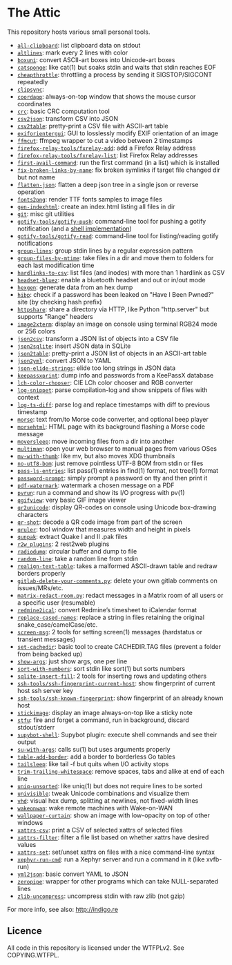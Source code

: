 # The Attic

This repository hosts various small personal tools.

- [`all-clipboard`](all-clipboard): list clipboard data on stdout
- [`altlines`](altlines): mark every 2 lines with color
- [`boxuni`](boxuni): convert ASCII-art boxes into Unicode-art boxes
- [`catsponge`](catsponge): like cat(1) but soaks stdin and waits that stdin reaches EOF
- [`cheapthrottle`](cheapthrottle): throttling a process by sending it SIGSTOP/SIGCONT repeatedly
- [`clipsync`](clipsync):
- [`coordapp`](coordapp): always-on-top window that shows the mouse cursor coordinates
- [`crc`](crc): basic CRC computation tool
- [`csv2json`](csv2json): transform CSV into JSON
- [`csv2table`](csv2table): pretty-print a CSV file with ASCII-art table
- [`exiforientergui`](exiforientergui): GUI to losslessly modify EXIF orientation of an image
- [`ffmcut`](ffmcut): ffmpeg wrapper to cut a video between 2 timestamps
- [`firefox-relay-tools/fxrelay-add`](firefox-relay-tools/fxrelay-add): add a Firefox Relay address
- [`firefox-relay-tools/fxrelay-list`](firefox-relay-tools/fxrelay-list): list Firefox Relay addresses
- [`first-avail-command`](first-avail-command): run the first command (in a list) which is installed
- [`fix-broken-links-by-name`](fix-broken-links-by-name): fix broken symlinks if target file changed dir but not name
- [`flatten-json`](flatten-json): flatten a deep json tree in a single json or reverse operation
- [`fonts2png`](fonts2png): render TTF fonts samples to image files
- [`gen-indexhtml`](gen-indexhtml): create an index.html listing all files in dir
- [`git`](git): misc git utilities
- [`gotify-tools/gotify-push`](gotify-tools/gotify-push.py): command-line tool for pushing a gotify notification (and a [shell implementation](gotify-tools/gotify-push.sh))
- [`gotify-tools/gotify-read`](gotify-tools/gotify-read.py): command-line tool for listing/reading gotify notifications
- [`group-lines`](group-lines): group stdin lines by a regular expression pattern
- [`group-files-by-mtime`](group-files-by-mtime): take files in a dir and move them to folders for each last modification time
- [`hardlinks-to-csv`](hardlinks-to-csv): list files (and inodes) with more than 1 hardlink as CSV
- [`headset-bluez`](headset-bluez): enable a bluetooth headset and out or in/out mode
- [`hexgen`](hexgen): generate data from an hex dump
- [`hibp`](hibp): check if a password has been leaked on "Have I Been Pwned?" site (by checking hash prefix)
- [`httpshare`](httpshare): share a directory via HTTP, like Python "http.server" but supports "Range" headers
- [`image2xterm`](image2xterm): display an image on console using terminal RGB24 mode or 256 colors
- [`json2csv`](json2csv): transform a JSON list of objects into a CSV file
- [`json2sqlite`](json2sqlite): insert JSON data in SQLite
- [`json2table`](json2table): pretty-print a JSON list of objects in an ASCII-art table
- [`json2yml`](json2yml): convert JSON to YAML
- [`json-elide-strings`](json-elide-strings): elide too long strings in JSON data
- [`keepassxprint`](keepassxprint): dump info and passwords from a KeePassX database
- [`lch-color-chooser`](lch-color-chooser): CIE LCh color chooser and RGB converter
- [`log-snippet`](log-snippet): parse compilation-log and show snippets of files with context
- [`log-ts-diff`](log-ts-diff): parse log and replace timestamps with diff to previous timestamp
- [`morse`](morse): text from/to Morse code converter, and optional beep player
- [`morsehtml`](morsehtml): HTML page with its background flashing a Morse code message
- [`moversleep`](moversleep): move incoming files from a dir into another
- [`multiman`](multiman): open your web browser to manual pages from various OSes
- [`mv-with-thumb`](mv-with-thumb): like mv, but also moves XDG thumbnails
- [`no-utf8-bom`](no-utf8-bom): just remove pointless UTF-8 BOM from stdin or files
- [`pass-ls-entries`](pass-ls-entries): list pass(1) entries in find(1) format, not tree(1) format
- [`password-prompt`](password-prompt): simply prompt a password on tty and then print it
- [`pdf-watermark`](pdf-watermark): watermark a chosen message on a PDF
- [`pvrun`](pvrun): run a command and show its I/O progress with pv(1)
- [`qgifview`](qgifview): very basic GIF image viewer
- [`qr2unicode`](qr2unicode): display QR-codes on console using Unicode box-drawing characters
- [`qr-shot`](qr-shot): decode a QR code image from part of the screen
- [`qruler`](qruler): tool window that measures width and height in pixels
- [`qunpak`](qunpak): extract Quake I and II .pak files
- [`r2w_plugins`](r2w_plugins): 2 rest2web plugins
- [`radiodump`](radiodump): circular buffer and dump to file
- [`random-line`](random-line): take a random line from stdin
- [`realign-text-table`](realign-text-table): takes a malformed ASCII-drawn table and redraw borders properly
- [`gitlab-delete-your-comments.py`](redacting/gitlab-delete-your-comments.py): delete your own gitlab comments on issues/MRs/etc.
- [`matrix-redact-room.py`](redacting/matrix-redact-room.py): redact messages in a Matrix room of all users or a specific user (resumable)
- [`redmine2ical`](redmine2ical): convert Redmine’s timesheet to iCalendar format
- [`replace-cased-names`](replace-cased-names): replace a string in files retaining the original snake_case/camelCase/etc.
- [`screen-msg`](screen-msg): 2 tools for setting screen(1) messages (hardstatus or transient messages)
- [`set-cachedir`](set-cachedir): basic tool to create CACHEDIR.TAG files (prevent a folder from being backed up)
- [`show-args`](show-args): just show args, one per line
- [`sort-with-numbers`](sort-with-numbers): sort stdin like sort(1) but sorts numbers
- [`sqlite-insert-fill`](sqlite-insert-fill): 2 tools for inserting rows and updating others
- [`ssh-tools/ssh-fingerprint-current-host`](ssh-tools/ssh-fingerprint-current-host): show fingerprint of current host ssh server key
- [`ssh-tools/ssh-known-fingerprint`](ssh-tools/ssh-known-fingerprint): show fingerprint of an already known host
- [`stickimage`](stickimage): display an image always-on-top like a sticky note
- [`stfu`](stfu): fire and forget a command, run in background, discard stdout/stderr
- [`supybot-shell`](supybot-shell): Supybot plugin: execute shell commands and see their output
- [`su-with-args`](su-with-args): calls su(1) but uses arguments properly
- [`table-add-border`](table-add-border): add a border to borderless Go tables
- [`tailsleep`](tailsleep): like tail -f but quits when I/O activity stops
- [`trim-trailing-whitespace`](trim-trailing-whitespace): remove spaces, tabs and alike at end of each line
- [`uniq-unsorted`](uniq-unsorted): like uniq(1) but does not require lines to be sorted
- [`univisible`](univisible): tweak Unicode combinations and visualize them
- [`vhd`](vhd): visual hex dump, splitting at newlines, not fixed-width lines
- [`wakeonwan`](wakeonwan): wake remote machines with Wake-on-WAN
- [`wallpaper-curtain`](wallpaper-curtain): show an image with low-opacity on top of other windows
- [`xattrs-csv`](xattrs-csv): print a CSV of selected xattrs of selected files
- [`xattrs-filter`](xattrs-filter): filter a file list based on whether xattrs have desired values
- [`xattrs-set`](xattrs-set): set/unset xattrs on files with a nice command-line syntax
- [`xephyr-run-cmd`](xephyr-run-cmd): run a Xephyr server and run a command in it (like xvfb-run)
- [`yml2json`](yml2json): basic convert YAML to JSON
- [`zeropipe`](zeropipe): wrapper for other programs which can take NULL-separated lines
- [`zlib-uncompress`](zlib-uncompress): uncompress stdin with raw zlib (not gzip)

For more info, see also: http://indigo.re

## Licence

All code in this repository is licensed under the WTFPLv2. See COPYING.WTFPL.
